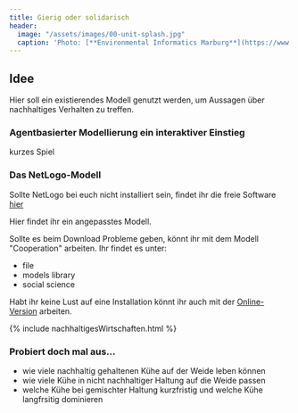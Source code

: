 ```yaml
---
title: Gierig oder solidarisch
header:
  image: "/assets/images/00-unit-splash.jpg"
  caption: 'Photo: [**Environmental Informatics Marburg**](https://www.flickr.com/environmentalinformatics-marburg/)'
---
```

## Idee
Hier soll ein existierendes Modell genutzt werden, um Aussagen über nachhaltiges Verhalten zu treffen. 

### Agentbasierter Modellierung ein interaktiver Einstieg
kurzes Spiel

### Das NetLogo-Modell
Sollte NetLogo bei euch nicht installiert sein, findet ihr die freie Software [hier](https://ccl.northwestern.edu/netlogo/download.shtml)

Hier findet ihr ein angepasstes Modell.

Sollte es beim Download Probleme geben, könnt ihr mit dem Modell "Cooperation" arbeiten. Ihr findet es unter: 
* file
* models library
* social science

Habt ihr keine Lust auf eine Installation könnt ihr auch mit der [Online-Version](https://www.netlogoweb.org/launch#https://www.netlogoweb.org/assets/modelslib/Curricular%20Models/BEAGLE%20Evolution/EACH/Cooperation.nlogo) arbeiten.

{% include nachhaltigesWirtschaften.html %}

### Probiert doch mal aus...
* wie viele nachhaltig gehaltenen Kühe auf der Weide leben können
* wie viele Kühe in nicht nachhaltiger Haltung auf die Weide passen
* welche Kühe bei gemischter Haltung kurzfristig und welche Kühe langfrsitig dominieren




<!--more-->
